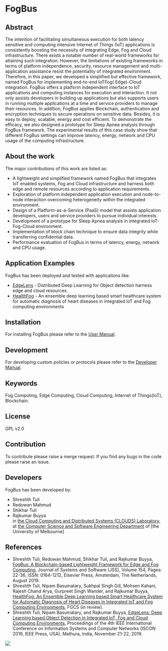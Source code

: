 # FogBus
## Abstract
The intention of facilitating simultaneous execution for both latency sensitive and computing intensive Internet of Things (IoT)
applications is consistently boosting the necessity of integrating Edge, Fog and Cloud infrastructure. There exists a notable number
of real-world frameworks for attaining such integration. However, the limitations of existing frameworks in terms of platform
independence, security, resource management and multi-application assistance resist the potentiality of integrated environment.
Therefore, in this paper, we developed a simplified but effective framework, named FogBus for implementing end-to-end IoTFog(
Edge)-Cloud integration. FogBus offers a platform independent interface to IoT applications and computing instances for
execution and interaction. It not only assists developers in building up applications but also supports users in running multiple
applications at a time and service providers to manage their resources. In addition, FogBus applies Blockchain, authentication and
encryption techniques to secure operations on sensitive data. Besides, it is easy to deploy, scalable, energy and cost efficient. To
demonstrate the efficacy, we also designed a prototype for Sleep Apnea analysis through FogBus framework. The experimental
results of this case study show that different FogBus settings can improve latency, energy, network and CPU usage of the computing
infrastructure.

## About the work
The major contributions of this work are listed as:
 * A lightweight and simplified framework named FogBus
that integrates IoT enabled systems, Fog and Cloud infrastructure
and harness both edge and remote resources
according to application requirements.
 * Exploration of platform independent application execution
and node-to-node interaction overcoming heterogeneity
within the integrated environment.
 * Design of a Platform-as-a-Service (PaaS) model that assists
application developers, users and service providers to
pursue individual interests.
 * Development of a prototype for Sleep Apnea analysis in
integrated IoT-Fog-Cloud environment.
 * Implementation of block chain technique to ensure data
integrity while transferring confidential data.
 * Performance evaluation of FogBus in terms of latency, energy,
network and CPU usage.

## Application Examples
FogBus has been deployed and tested with applicaitons like:
* [EdgeLens](https://github.com/Cloudslab/EdgeLens) - Distributed Deep Learning for Object detection harness edge and cloud resources.
* [HealthFog](https://github.com/Cloudslab/HealthFog) - An ensemble deep learning based smart healthcare system for automatic diagnosis of heart diseases in integrated IoT and Fog computing environments

## Installation
For installing FogBus please refer to the [User Manual](https://github.com/Cloudslab/FogBus/blob/master/Manuals/End-user-tutorial/fogbus-end-user.pdf).

## Development
For developing custom policies or protocols please refer to the [Developer Manual](https://github.com/Cloudslab/FogBus/blob/master/Manuals/Developer-tutorial/raspi-fog-developer.pdf).

## Keywords
Fog Computing, Edge Computing, Cloud Computing, Internet of Things(IoT), Blockchain.

## License
GPL v2.0

## Contribution
To contribute please raise a merge request. If you find any bugs in the code please raise an issue.

## Developers
FogBus has been developed by: <br/>
 * Shreshth Tuli <br/>
 * Redowan Mahmud <br/>
 * Shikhar Tuli <br/>
 * Rajkumar Buyya <br/>
in [the Cloud Computing and Distributed Systems (CLOUDS) Laboratory](http://cloudbus.org/), at [the Computer Science and Software Engineering Department](http://www.csse.unimelb.edu.au/) of [the University of Melbourne]

## References
* Shreshth Tuli, Redowan Mahmud, Shikhar Tuli, and Rajkumar Buyya, [FogBus: A Blockchain-based Lightweight Framework for Edge and Fog Computing.](http://buyya.com/papers/FogBus-JSS.pdf) Journal of Systems and Software (JSS), Volume 154, Pages: 22-36, ISSN: 0164-1212, Elsevier Press, Amsterdam, The Netherlands, August 2019.
* Shreshth Tuli, Nipam Basumatary, Sukhpal Singh Gill, Mohsen Kahani, Rajesh Chand Arya, Gurpreet Singh Wander, and Rajkumar Buyya, [HealthFog: An Ensemble Deep Learning based Smart Healthcare System for Automatic Diagnosis of Heart Diseases in Integrated IoT and Fog Computing Environments](http://buyya.com/papers/HealthFog.pdf), FGCS (in review).
* Shreshth Tuli, Nipam Basumatary, and Rajkumar Buyya, [EdgeLens: Deep Learning based Object Detection in Integrated IoT, Fog and Cloud Computing Environments](http://buyya.com/papers/EdgeLensAnekaCloud2019.pdf), Proceedings of the 4th IEEE International Conference on Information Systems and Computer Networks (ISCON 2019, IEEE Press, USA), Mathura, India, November 21-22, 2019.

[![](http://www.cloudbus.org/logo/cloudbuslogo-v5a.png)](http://cloudbus.org/)

